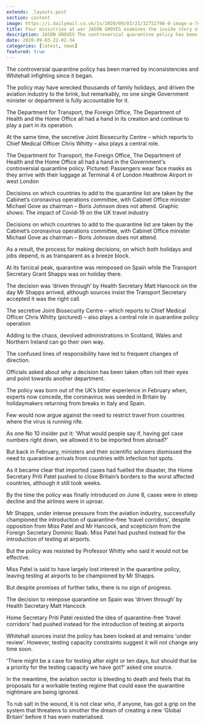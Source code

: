 ```yaml
---
extends: _layouts.post
section: content
image: https://i.dailymail.co.uk/1s/2020/09/03/21/32752798-0-image-a-74_1599166527681.jpg 
title: Four ministries at war JASON GROVES examines the inside story of the UKs quarantine rules 
description: JASON GROVES The controversial quarantine policy has been marred by inconsistencies and Whitehall infighting since it began. The policy may have wrecked thousands of family holidays. 
date: 2020-09-03-22-02-34 
categories: [latest, news] 
featured: true 
--- 
```

The controversial quarantine policy has been marred by inconsistencies and Whitehall infighting since it began.

The policy may have wrecked thousands of family holidays, and driven the aviation industry to the brink, but remarkably, no one single Government minister or department is fully accountable for it.

The Department for Transport, the Foreign Office, The Department of Health and the Home Office all had a hand in its creation and continue to play a part in its operation. 

At the same time, the secretive Joint Biosecurity Centre – which reports to Chief Medical Officer Chris Whitty – also plays a central role.

The Department for Transport, the Foreign Office, The Department of Health and the Home Office all had a hand in the Government's controversial quarantine policy. Pictured: Passengers wear face masks as they arrive with their luggage at Terminal 4 of London Heathrow Airport in west London

Decisions on which countries to add to the quarantine list are taken by the Cabinet’s coronavirus operations committee, with Cabinet Office minister Michael Gove as chairman – Boris Johnson does not attend. Graphic shows: The impact of Covid-19 on the UK travel industry

Decisions on which countries to add to the quarantine list are taken by the Cabinet’s coronavirus operations committee, with Cabinet Office minister Michael Gove as chairman – Boris Johnson does not attend. 

As a result, the process for making decisions, on which both holidays and jobs depend, is as transparent as a breeze block.

At its farcical peak, quarantine was reimposed on Spain while the Transport Secretary Grant Shapps was on holiday there.

The decision was ‘driven through’ by Health Secretary Matt Hancock on the day Mr Shapps arrived, although sources insist the Transport Secretary accepted it was the right call. 

The secretive Joint Biosecurity Centre – which reports to Chief Medical Officer Chris Whitty (pictured) – also plays a central role in quarantine policy operation

Adding to the chaos, devolved administrations in Scotland, Wales and Northern Ireland can go their own way.

The confused lines of responsibility have led to frequent changes of direction. 

Officials asked about why a decision has been taken often roll their eyes and point towards another department.

The policy was born out of the UK’s bitter experience in February when, experts now concede, the coronavirus was seeded in Britain by holidaymakers returning from breaks in Italy and Spain.

Few would now argue against the need to restrict travel from countries where the virus is running rife. 

As one No 10 insider put it: ‘What would people say if, having got case numbers right down, we allowed it to be imported from abroad?’ 

But back in February, ministers and their scientific advisers dismissed the need to quarantine arrivals from countries with infection hot spots.

As it became clear that imported cases had fuelled the disaster, the Home Secretary Priti Patel pushed to close Britain’s borders to the worst affected countries, although it still took weeks. 

By the time the policy was finally introduced on June 8, cases were in steep decline and the airlines were in uproar.

Mr Shapps, under intense pressure from the aviation industry, successfully championed the introduction of quarantine-free ‘travel corridors’, despite opposition from Miss Patel and Mr Hancock, and scepticism from the Foreign Secretary Dominic Raab. Miss Patel had pushed instead for the introduction of testing at airports. 

But the policy was resisted by Professor Whitty who said it would not be effective.

Miss Patel is said to have largely lost interest in the quarantine policy, leaving testing at airports to be championed by Mr Shapps.

But despite promises of further talks, there is no sign of progress.

The decision to reimpose quarantine on Spain was ‘driven through’ by Health Secretary Matt Hancock 

Home Secretary Priti Patel resisted the idea of quarantine-free ‘travel corridors’ had pushed instead for the introduction of testing at airports

Whitehall sources insist the policy has been looked at and remains ‘under review’. However, testing capacity constraints suggest it will not change any time soon. 

‘There might be a case for testing after eight or ten days, but should that be a priority for the testing capacity we have got?’ asked one source.

In the meantime, the aviation sector is bleeding to death and feels that its proposals for a workable testing regime that could ease the quarantine nightmare are being ignored. 

To rub salt in the wound, it is not clear who, if anyone, has got a grip on the system that threatens to smother the dream of creating a new ‘Global Britain’ before it has even materialised.

